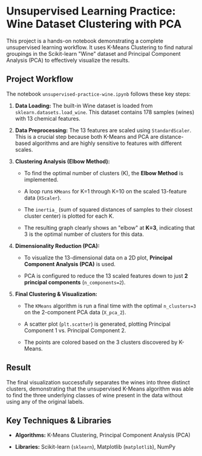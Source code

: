 # Unsupervised Learning Practice: Wine Dataset Clustering with PCA

This project is a hands-on notebook demonstrating a complete unsupervised learning workflow. It uses K-Means Clustering to find natural groupings in the Scikit-learn "Wine" dataset and Principal Component Analysis (PCA) to effectively visualize the results.

## Project Workflow

The notebook `unsupervised-practice-wine.ipynb` follows these key steps:

1. **Data Loading:** The built-in Wine dataset is loaded from `sklearn.datasets.load_wine`. This dataset contains 178 samples (wines) with 13 chemical features.

2. **Data Preprocessing:** The 13 features are scaled using `StandardScaler`. This is a crucial step because both K-Means and PCA are distance-based algorithms and are highly sensitive to features with different scales.

3. **Clustering Analysis (Elbow Method):**

   * To find the optimal number of clusters (K), the **Elbow Method** is implemented.

   * A loop runs `KMeans` for K=1 through K=10 on the scaled 13-feature data (`XScaler`).

   * The `inertia_` (sum of squared distances of samples to their closest cluster center) is plotted for each K.

   * The resulting graph clearly shows an "elbow" at **K=3**, indicating that 3 is the optimal number of clusters for this data.

4. **Dimensionality Reduction (PCA):**

   * To visualize the 13-dimensional data on a 2D plot, **Principal Component Analysis (PCA)** is used.

   * PCA is configured to reduce the 13 scaled features down to just **2 principal components** (`n_components=2`).

5. **Final Clustering & Visualization:**

   * The `KMeans` algorithm is run a final time with the optimal `n_clusters=3` on the 2-component PCA data (`X_pca_2`).

   * A scatter plot (`plt.scatter`) is generated, plotting Principal Component 1 vs. Principal Component 2.

   * The points are colored based on the 3 clusters discovered by K-Means.

## Result

The final visualization successfully separates the wines into three distinct clusters, demonstrating that the unsupervised K-Means algorithm was able to find the three underlying classes of wine present in the data without using any of the original labels.

## Key Techniques & Libraries

* **Algorithms:** K-Means Clustering, Principal Component Analysis (PCA)

* **Libraries:** Scikit-learn (`sklearn`), Matplotlib (`matplotlib`), NumPy
